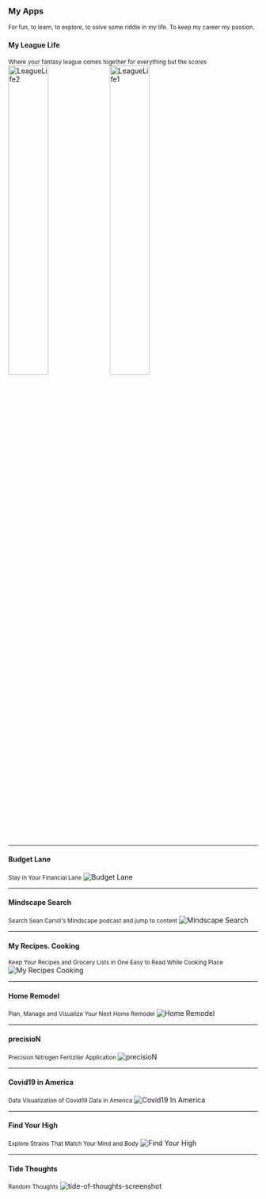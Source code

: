 <h3>My Apps</h3>
<small>For fun, to learn, to explore, to solve some riddle in my life. To keep my career my passion.</small>

<h4>My League Life</h4>
<small>Where your fantasy league comes together for everything but the scores</small>
<img width="40%" align="left" width="320" alt="LeagueLife2" src="https://user-images.githubusercontent.com/7967403/88698443-ac8bc100-d0cb-11ea-8ed9-2401093a7f9e.jpg">
<img width="40%" align="center" width="320" alt="LeagueLife1" src="https://user-images.githubusercontent.com/7967403/88698440-ac8bc100-d0cb-11ea-85f1-b6f4e828888d.jpg">
<hr />

<h4>Budget Lane</h4>
<small>Stay in Your Financial Lane</small>
<img alt="Budget Lane" src="https://user-images.githubusercontent.com/7967403/88698425-a72e7680-d0cb-11ea-9d2d-5627228db5c0.jpeg">
<hr />

<h4>Mindscape Search</h4>
<small>Search Sean Carrol's Mindscape podcast and jump to content</small>
<img alt="Mindscape Search" src="https://user-images.githubusercontent.com/7967403/88698444-ad245780-d0cb-11ea-9b0b-675331264ddc.jpeg">
<hr />

<h4>My Recipes. Cooking</h4>
<small>Keep Your Recipes and Grocery Lists in One Easy to Read While Cooking Place</small>
<img alt="My Recipes Cooking" src="https://user-images.githubusercontent.com/7967403/88698448-adbcee00-d0cb-11ea-9add-0316a01b39e9.jpeg">
<hr />

<h4>Home Remodel</h4>
<small>Plan, Manage and Visualize Your Next Home Remodel</small>
<img alt="Home Remodel" src="https://user-images.githubusercontent.com/7967403/88698454-af86b180-d0cb-11ea-8d60-b6546bf31b27.png">
<hr />

<h4>precisioN</h4>
<small>Precision Nitrogen Fertiziler Application</small>
<img alt="precisioN" src="https://user-images.githubusercontent.com/7967403/88698451-ae558480-d0cb-11ea-8047-5ff042245030.png">
<hr />

<h4>Covid19 in America</h4>
<small>Data Visualization of Covid19 Data in America</small>
<img alt="Covid19 In America" src="https://user-images.githubusercontent.com/7967403/88698429-a8f83a00-d0cb-11ea-91bc-d9b051daacbf.jpeg">
<hr />

<h4>Find Your High</h4>
<small>Explore Strains That Match Your Mind and Body</small>
<img alt="Find Your High" src="https://user-images.githubusercontent.com/7967403/88698434-aac1fd80-d0cb-11ea-911a-2e86d9f017bf.jpeg">
<hr />

<h4>Tide Thoughts</h4>
<small>Random Thoughts</small>
<img alt="tide-of-thoughts-screenshot" src="https://user-images.githubusercontent.com/7967403/88698466-b44b6580-d0cb-11ea-985e-28d62efc2d1c.png">
